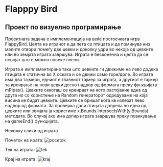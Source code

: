 # Flapppy Bird

## Проект по визуелно програмирање

Проектната задача е имплементација на веќе постоечката игра FlappyBird. Целта на играчот е да лета со птицата и да поминува низ малите отвори помеѓу две цевки и доколку удри во некоја од цевките или во земјата играта завршува. Играта е бесконечна и целта да се освојат што е можно повеке поени.

Играта е имплементирана така што цевките ги движиме на лево додека птицата е статична во X оската и се движи само горе/доле. Во играта има два тајмери, едниот е главниот тајмер за играта, а другиот  е тајмер за креирање на нови цевки десно надвор од формата преку функцијата mPipes(). Цевките секогаш се креираат на исто растојание една од друга но со користење на Random генераторот одредуваме на која висина ке бидат цевките. Цевките се бришат кога ке излезат лево надвор од формата. За проверка дали птицата допрела во една од цевките или земјата ја користиме x.Bounds.IntersectsWith(y.Bounds) методата. Во случај ако има допир играта завршува преку повикување на gameEnd() функцијата.

Неколку слики од играта

Почеток на ирата:
![pocetok](https://user-images.githubusercontent.com/63553277/175985860-18b35056-7504-42aa-a103-b2a08adfdc2c.png)

Тек на играта:
![tek](https://user-images.githubusercontent.com/63553277/175986153-5bf785af-c590-430a-87b8-5f0fe6a105da.png)

Крај на играта:
![kraj](https://user-images.githubusercontent.com/63553277/175986506-0d72cb0a-6167-4fc2-b58c-5a10cb04671e.png)
